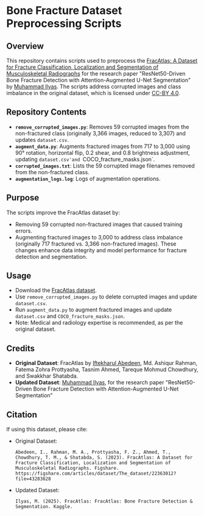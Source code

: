 # Bone Fracture Dataset Preprocessing Scripts

## Overview
This repository contains scripts used to preprocess the [FracAtlas: A Dataset for Fracture Classification, Localization and Segmentation of Musculoskeletal Radiographs](https://figshare.com/articles/dataset/The_dataset/22363012?file=43283628) for the research paper "ResNet50-Driven Bone Fracture Detection with Attention-Augmented U-Net Segmentation" by [Muhammad Ilyas](https://github.com/Muhammad-Ilyas-Ibrahim). The scripts address corrupted images and class imbalance in the original dataset, which is licensed under [CC-BY 4.0](https://creativecommons.org/licenses/by/4.0/).

## Repository Contents
- **`remove_corrupted_images.py`**: Removes 59 corrupted images from the non-fractured class (originally 3,366 images, reduced to 3,307) and updates `dataset.csv`.
- **`augment_data.py`**: Augments fractured images from 717 to 3,000 using 90° rotation, horizontal flip, 0.2 shear, and 0.8 brightness adjustment, updating `dataset.csv'and `COCO_fracture_masks.json`.
- **`corrupted_images.txt`**: Lists the 59 corrupted image filenames removed from the non-fractured class.
- **`augmentation_logs.log`**: Logs of augmentation operations.
  
## Purpose
The scripts improve the FracAtlas dataset by:
- Removing 59 corrupted non-fractured images that caused training errors.
- Augmenting fractured images to 3,000 to address class imbalance (originally 717 fractured vs. 3,366 non-fractured images).
These changes enhance data integrity and model performance for fracture detection and segmentation.

## Usage
- Download the [FracAtlas dataset](https://figshare.com/articles/dataset/The_dataset/22363012?file=43283628).
- Use `remove_corrupted_images.py` to delete corrupted images and update `dataset.csv`.
- Run `augment_data.py` to augment fractured images and update `dataset.csv` and `COCO_fracture_masks.json`.
- Note: Medical and radiology expertise is recommended, as per the original dataset.

## Credits
- **Original Dataset**: FracAtlas by [Iftekharul Abedeen](https://figshare.com/authors/Iftekharul_Abedeen/14603630), Md. Ashiqur Rahman, Fatema Zohra Prottyasha, Tasnim Ahmed, Tareque Mohmud Chowdhury, and Swakkhar Shatabda.
- **Updated Dataset**: [Muhammad Ilyas](https://github.com/Muhammad-Ilyas-Ibrahim), for the research paper "ResNet50-Driven Bone Fracture Detection with Attention-Augmented U-Net Segmentation"

## Citation
If using this dataset, please cite:
- Original Dataset:
  ```
  Abedeen, I., Rahman, M. A., Prottyasha, F. Z., Ahmed, T., Chowdhury, T. M., & Shatabda, S. (2023). FracAtlas: A Dataset for Fracture Classification, Localization and Segmentation of Musculoskeletal Radiographs. Figshare. https://figshare.com/articles/dataset/The_dataset/22363012?file=43283628
  ```
- Updated Dataset:
  ```
  Ilyas, M. (2025). FracAtlas: FracAtlas: Bone Fracture Detection & Segmentation. Kaggle. 
  ```
